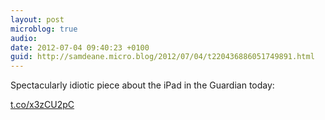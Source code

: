 ```yaml
---
layout: post
microblog: true
audio: 
date: 2012-07-04 09:40:23 +0100
guid: http://samdeane.micro.blog/2012/07/04/t220436886051749891.html
---
```

Spectacularly idiotic piece about the iPad in the Guardian today:

[t.co/x3zCU2pC](http://t.co/x3zCU2pC)

